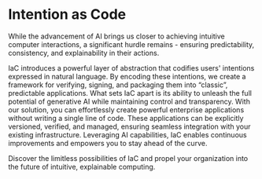 # Intention as Code

While the advancement of AI brings us closer to achieving intuitive computer interactions, a significant hurdle remains - ensuring predictability, consistency, and explainability in their actions. 

IaC introduces a powerful layer of abstraction that codifies users' intentions expressed in natural language. By encoding these intentions, we create a framework for verifying, signing, and packaging them into “classic”, predictable applications. 
What sets IaC apart is its ability to unleash the full potential of generative AI while maintaining control and transparency. With our solution, you can effortlessly create powerful enterprise applications without writing a single line of code. These applications can be explicitly versioned, verified, and managed, ensuring seamless integration with your existing infrastructure. Leveraging AI capabilities, IaC enables continuous improvements and empowers you to stay ahead of the curve.

Discover the limitless possibilities of IaC and propel your organization into the future of intuitive, explainable computing.
